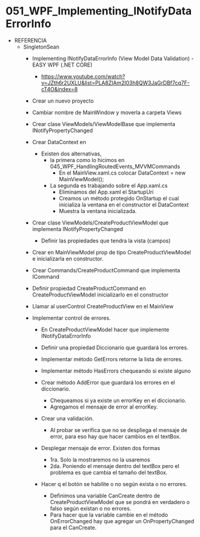 # 051_WPF_Implementing_INotifyDataErrorInfo

- REFERENCIA
	- SingletonSean
		- Implementing INotifyDataErrorInfo (View Model Data Validation) - EASY WPF (.NET CORE)
			- https://www.youtube.com/watch?v=JZth6r2UXLU&list=PLA8ZIAm2I03h8QW3JaGrDBf7cq7F-cT4O&index=8
			
		- Crear un nuevo proyecto	
		- Cambiar nombre de MainWindow y moverla a carpeta Views
		- Crear clase  ViewModels/ViewModelBase que implementa INotifyPropertyChanged
		- Crear DataContext en 
			- Existen dos alternativas, 
				- la primera como lo hicimos en 045_WPF_HandlingRoutedEvents_MVVMCommands
					- En el MainView.xaml.cs colocar DataContext = new MainViewModel();
				- La segunda es trabajando sobre el App.xaml.cs
					- Eliminamos del App.xaml el StartupUri
					- Creamos un método protegido OnStartup el cual inicializa la ventana en el constructor el DataContext
					- Muestra la ventana inicializada.
		- Crear clase ViewModels/CreateProductViewModel que implementa INotifyPropertyChanged
			- Definir las propiedades que tendra la vista (campos)
		- Crear en MainViewModel prop de tipo CreateProductViewModel e inicializarla en constructor.
		- Crear Commands/CreateProductCommand que implementa ICommand
		- Definir propiedad CreateProductCommand en CreateProductViewModel inicializarlo en el constructor
		- Llamar al userControl CreateProductView en el MainView
		
		- Implementar control de errores.
			- En CreateProductViewModel hacer que implemente INotifyDataErrorInfo
			- Definir una propiedad Diccionario que guardará los errores.
			- Implementar método GetErrors retorne la lista de errores.
			- Implementar método HasErrors chequeando si existe alguno
			- Crear método AddError que guardará los errores en el diccionario.
				- Chequeamos si ya existe un errorKey en el diccionario.
				- Agregamos el mensaje de error al errorKey.
			- Crear una validación.
				- Al probar se verifica que no se despliega el mensaje de error, para eso hay que hacer cambios en el textBox.
				
			- Desplegar mensaje de error. Existen dos formas
				- 1ra. Solo la mostraremos no la usaremos
				- 2da. Poniendo el mensaje dentro del textBox pero el problema es que cambia el tamaño del textBox.
				
			- Hacer q el botón se habilite o no según exista o no errores.
				- Definimos una variable CanCreate dentro de CreateProductViewModel que se pondrá en verdadero o falso según existan o no errores.
				- Para hacer que la variable cambie en el método OnErrorChanged hay que agregar un OnPropertyChanged para el CanCreate.